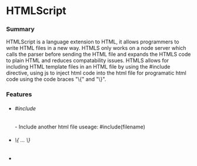 # HTMLScript
<h3> Summary </h3>
<p> HTMLScript is a language extension to HTML, it allows programmers to write HTML files in a new way.  HTMLS only works on a node server which calls the parser before sending the HTML file and expands the HTMLS code to plain HTML and reduces compatability issues.  HTMLS allows for including HTML template  files in an HTML file by using the #include directive, using js to inject html code into the html file for programatic html code using the code braces "\{" and  "\}". </p>
<h3> Features </h3>
<ul>
  <li><h6>#include</h6><p>- Include another html file useage: #include(filename)</p></li>
  <li><h6>\{ ... \}</h6><li>
 </ul>
